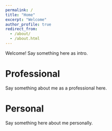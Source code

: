 ```yaml
---
permalink: /
title: "Home"
excerpt: "Welcome"
author_profile: true
redirect_from: 
  - /about/
  - /about.html
---
```


Welcome!  Say something here as intro.

Professional
======

Say something about me as a professional here.

Personal
======

Say something here about me personally.


